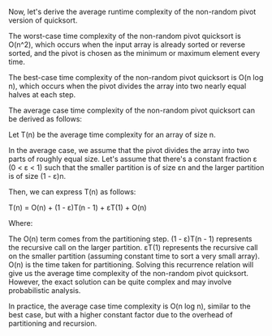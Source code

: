 Now, let's derive the average runtime complexity of the non-random pivot version of quicksort.

The worst-case time complexity of the non-random pivot quicksort is O(n^2), which occurs when the input array is already sorted or reverse sorted, and the pivot is chosen as the minimum or maximum element every time.

The best-case time complexity of the non-random pivot quicksort is O(n log n), which occurs when the pivot divides the array into two nearly equal halves at each step.

The average case time complexity of the non-random pivot quicksort can be derived as follows:

Let T(n) be the average time complexity for an array of size n.

In the average case, we assume that the pivot divides the array into two parts of roughly equal size. Let's assume that there's a constant fraction ε (0 < ε < 1) such that the smaller partition is of size εn and the larger partition is of size (1 - ε)n.

Then, we can express T(n) as follows:

T(n) = O(n) + (1 - ε)T(n - 1) + εT(1) + O(n)

Where:

The O(n) term comes from the partitioning step.
(1 - ε)T(n - 1) represents the recursive call on the larger partition.
εT(1) represents the recursive call on the smaller partition (assuming constant time to sort a very small array).
O(n) is the time taken for partitioning.
Solving this recurrence relation will give us the average time complexity of the non-random pivot quicksort. However, the exact solution can be quite complex and may involve probabilistic analysis.

In practice, the average case time complexity is O(n log n), similar to the best case, but with a higher constant factor due to the overhead of partitioning and recursion.
